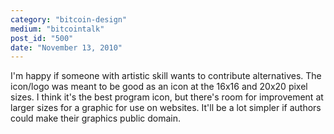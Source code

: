 ```yaml
---
category: "bitcoin-design"
medium: "bitcointalk"
post_id: "500"
date: "November 13, 2010"
---
```

I'm happy if someone with artistic skill wants to contribute alternatives.  The icon/logo was meant to be good as an icon at the 16x16 and 20x20 pixel sizes.  I think it's the best program icon, but there's room for improvement at larger sizes for a graphic for use on websites. It'll be a lot simpler if authors could make their graphics public domain.
